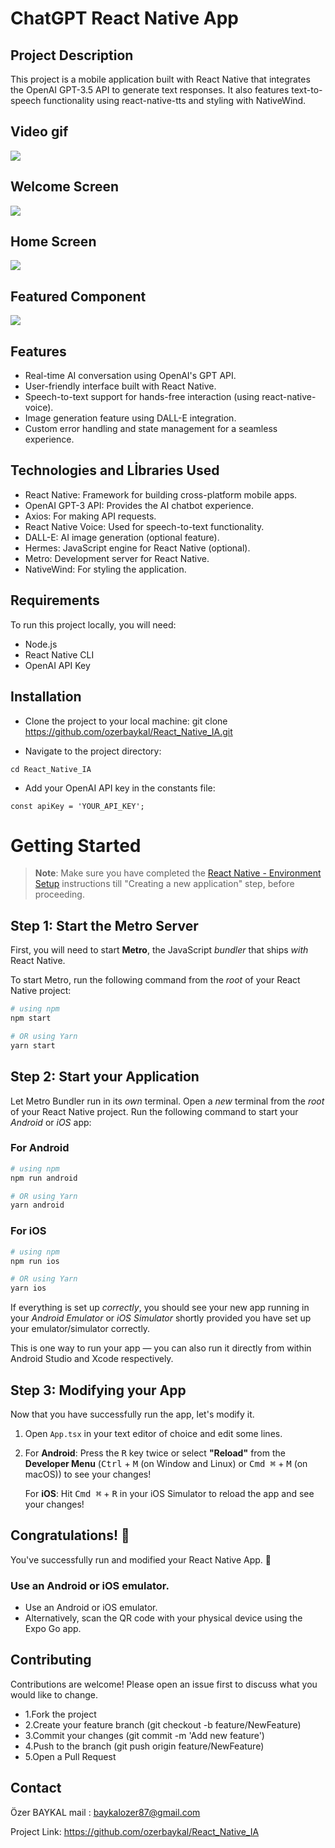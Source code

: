 # ChatGPT React Native App

## Project Description

This project is a mobile application built with React Native that integrates the OpenAI GPT-3.5 API to generate text responses. It also features text-to-speech functionality using react-native-tts and styling with NativeWind.

## Video gif

![](./assets/images/screenrecord.gif)

## Welcome Screen

![](./assets/images/welcomeScreen.png)

## Home Screen

![](./assets/images/homeScreen.png)

## Featured Component

![](./assets/images/featured.png)

## Features

- Real-time AI conversation using OpenAI's GPT API.
- User-friendly interface built with React Native.
- Speech-to-text support for hands-free interaction (using react-native-voice).
- Image generation feature using DALL-E integration.
- Custom error handling and state management for a seamless experience.

## Technologies and Lİbraries Used

- React Native: Framework for building cross-platform mobile apps.
- OpenAI GPT-3 API: Provides the AI chatbot experience.
- Axios: For making API requests.
- React Native Voice: Used for speech-to-text functionality.
- DALL-E: AI image generation (optional feature).
- Hermes: JavaScript engine for React Native (optional).
- Metro: Development server for React Native.
- NativeWind: For styling the application.

## Requirements

To run this project locally, you will need:

- Node.js
- React Native CLI
- OpenAI API Key

## Installation

- Clone the project to your local machine:
  git clone https://github.com/ozerbaykal/React_Native_IA.git

- Navigate to the project directory:

```
cd React_Native_IA
```

- Add your OpenAI API key in the constants file:

```
const apiKey = 'YOUR_API_KEY';
```

# Getting Started

> **Note**: Make sure you have completed the [React Native - Environment Setup](https://reactnative.dev/docs/environment-setup) instructions till "Creating a new application" step, before proceeding.

## Step 1: Start the Metro Server

First, you will need to start **Metro**, the JavaScript _bundler_ that ships _with_ React Native.

To start Metro, run the following command from the _root_ of your React Native project:

```bash
# using npm
npm start

# OR using Yarn
yarn start
```

## Step 2: Start your Application

Let Metro Bundler run in its _own_ terminal. Open a _new_ terminal from the _root_ of your React Native project. Run the following command to start your _Android_ or _iOS_ app:

### For Android

```bash
# using npm
npm run android

# OR using Yarn
yarn android
```

### For iOS

```bash
# using npm
npm run ios

# OR using Yarn
yarn ios
```

If everything is set up _correctly_, you should see your new app running in your _Android Emulator_ or _iOS Simulator_ shortly provided you have set up your emulator/simulator correctly.

This is one way to run your app — you can also run it directly from within Android Studio and Xcode respectively.

## Step 3: Modifying your App

Now that you have successfully run the app, let's modify it.

1. Open `App.tsx` in your text editor of choice and edit some lines.
2. For **Android**: Press the <kbd>R</kbd> key twice or select **"Reload"** from the **Developer Menu** (<kbd>Ctrl</kbd> + <kbd>M</kbd> (on Window and Linux) or <kbd>Cmd ⌘</kbd> + <kbd>M</kbd> (on macOS)) to see your changes!

   For **iOS**: Hit <kbd>Cmd ⌘</kbd> + <kbd>R</kbd> in your iOS Simulator to reload the app and see your changes!

## Congratulations! :tada:

You've successfully run and modified your React Native App. :partying_face:

### Use an Android or iOS emulator.

- Use an Android or iOS emulator.
- Alternatively, scan the QR code with your physical device using the Expo Go app.

<h2>Contributing</h2>

Contributions are welcome! Please open an issue first to discuss what you would like to change.

- 1.Fork the project
- 2.Create your feature branch (git checkout -b feature/NewFeature)
- 3.Commit your changes (git commit -m 'Add new feature')
- 4.Push to the branch (git push origin feature/NewFeature)
- 5.Open a Pull Request

<h2>Contact</h2>

Özer BAYKAL mail : baykalozer87@gmail.com

Project Link: https://github.com/ozerbaykal/React_Native_IA
